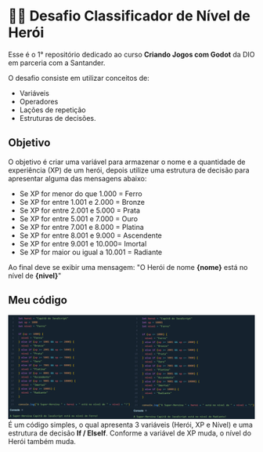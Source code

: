# 🦸🏻 Desafio Classificador de Nível de Herói

Esse é o 1° repositório dedicado ao curso **Criando Jogos com Godot** da DIO em parceria com a Santander. 

O desafio consiste em utilizar conceitos de:
- Variáveis
- Operadores
- Lações de repetição
- Estruturas de decisões. 

## Objetivo

O objetivo é criar uma variável para armazenar o nome e a quantidade de experiência (XP) de um herói, depois utilize uma estrutura de decisão para apresentar alguma das mensagens abaixo:

- Se XP for menor do que 1.000 = Ferro
- Se XP for entre 1.001 e 2.000 = Bronze
- Se XP for entre 2.001 e 5.000 = Prata
- Se XP for entre 5.001 e 7.000 = Ouro
- Se XP for entre 7.001 e 8.000 = Platina
- Se XP for entre 8.001 e 9.000 = Ascendente
- Se XP for entre 9.001 e 10.000= Imortal
- Se XP for maior ou igual a 10.001 = Radiante

Ao final deve se exibir uma mensagem:
"O Herói de nome **{nome}** está no nível de **{nivel}**"

## Meu código
![código](/assets/codigo.png)
É um código simples, o qual apresenta 3 variáveis (Herói, XP e Nível) e uma estrutura de decisão **If / ElseIf**. Conforme a variável de XP muda, o nível do Herói também muda. 